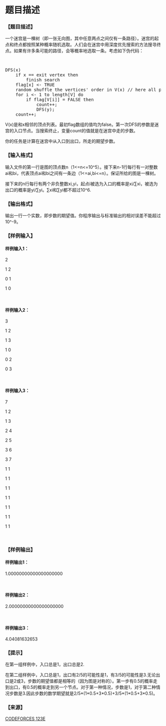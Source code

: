 # 题目描述


<h3>
【题目描述】
</h3>
<p>
一个迷宫是一棵树（即一张无向图，其中任意两点之间仅有一条路径）。迷宫的起点和终点都按照某种概率随机选取。人们会在迷宫中用深度优先搜索的方法搜寻终点。如果有许多条可能的路径，会等概率地选取一条。考虑如下伪代码：
</p>
<p>
<br/>
</p>
<pre class="prettyprint lang-cpp">DFS(x)
    if x == exit vertex then
        finish search
    flag[x] &lt;- TRUE
    random shuffle the vertices&#39; order in V(x) // here all permutations have equal probability to be chosen
    for i &lt;- 1 to length[V] do
        if flag[V[i]] = FALSE then
            count++;
            DFS(y);
    count++;</pre>
<p>
V(x)是和x相邻的顶点列表。最初flag数组的值均为false。第一次DFS的参数是迷宫的入口节点。当搜索终止，变量count的值就是在迷宫中走的步数。
</p>
<p>
你的任务是计算在迷宫中从入口到出口，所走的期望步数。
</p>
<h3>
【输入格式】
</h3>
<p>
输入文件的第一行是图的顶点数n（1&lt;=n&lt;=10^5）。接下来n-1行每行有一对整数ai和bi，代表顶点ai和bi之间有一条边（1&lt;=ai,bi&lt;=n）。保证所给的图是一棵树。
</p>
<p>
接下来的n行每行有两个非负整数xi,yi，起点i被选为入口的概率是xi/∑xi，被选为出口的概率是yi/∑yi。∑xi和∑yi都不超过10^6.
</p>
<h3>
【输出格式】
</h3>
<p>
输出一行一个实数，即步数的期望值。你程序输出与标准输出的相对误差不能超过10^-9。
</p>
<h3>
【样例输入】
</h3>
<h4>
样例输入1：
</h4>
<p>
2
</p>
<p>
1 2
</p>
<p>
0 1
</p>
<p>
1 0
</p>
<p>
<br/>
</p>
<h4>
样例输入2：
</h4>
<p>
3
</p>
<p>
1 2
</p>
<p>
1 3
</p>
<p>
1 0
</p>
<p>
0 2
</p>
<p>
0 3
</p>
<p>
<br/>
</p>
<h4>
样例输入3：
</h4>
<p>
7
</p>
<p>
1 2
</p>
<p>
1 3
</p>
<p>
2 4
</p>
<p>
2 5
</p>
<p>
3 6
</p>
<p>
3 7
</p>
<p>
1 1
</p>
<p>
1 1
</p>
<p>
1 1
</p>
<p>
1 1
</p>
<p>
1 1
</p>
<p>
1 1
</p>
<p>
1 1
</p>
<p>
<br/>
</p>
<h3>
【样例输出】
</h3>
<h4>
样例输出1：
</h4>
<p>
1.00000000000000000000
</p>
<p>
<br/>
</p>
<h4>
样例输出2：
</h4>
<p>
2.00000000000000000000
</p>
<p>
<br/>
</p>
<h4>
样例输出3：
</h4>
<p>
4.04081632653
</p>
<h3>
【提示】
</h3>
<p>
在第一组样例中，入口总是1，出口总是2.
</p>
<p>
在第二组样例中，入口总是1，出口有2/5的可能性是1，有3/5的可能性是3.无论出口是2或3，步数的期望值都是相等的（因为图是对称的）。第一步有0.5的概率走到出口，有0.5的概率走到另一个节点。对于第一种情况，步数是1，对于第二种情况步数是3.因此步数的数学期望就是2/5*(1*0.5+3*0.5)+3/5*(1*0.5+3*0.5)。
</p>
<h3>
【来源】
</h3>
<p>
<a href="http://codeforces.com/problemset/problem/123/E" target="_blank">CODEFORCES 123E</a> 
</p>
